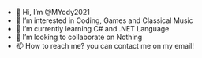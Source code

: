 - 👋 Hi, I’m @MYody2021
- 👀 I’m interested in Coding, Games and Classical Music
- 🌱 I’m currently learning C# and .NET Language
- 💞️ I’m looking to collaborate on Nothing
- 📫 How to reach me? you can contact me on my email!

